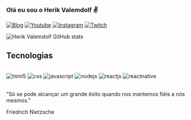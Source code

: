 ### Olá eu sou o Herik Valemdolf ✌️

[![Blog](https://img.shields.io/website-up-down-green-red/http/monip.org.svg)](#)
[![Youtube](https://img.shields.io/badge/YouTube-FF0000?style=for-the-badge&logo=youtube&logoColor=white)](https://youtube.com/channel/UC9ktGM4AY9ttmuLhWoKqzXQ)
[![Instagram](https://img.shields.io/badge/Instagram-E4405F?style=for-the-badge&logo=instagram&logoColor=white)](https://www.instagram.com/herikgvs/)
[![Twitch](https://img.shields.io/badge/Twitch-9146FF?style=for-the-badge&logo=twitch&logoColor=white)](https://www.twitch.tv/140871182129)

![Herik Valemdolf GitHub stats](https://github-readme-stats.vercel.app/api?username=HerikValemdolf&show_icons=true&theme=highcontrast)

## Tecnologias

<div style="display: inline_block"><br/>
<img aling="center" alt="html5" src="https://img.shields.io/badge/HTML5-E34F26?style=for-the-badge&logo=html5&logoColor=white">
<img aling="center" alt="css" src="https://img.shields.io/badge/CSS3-1572B6?style=for-the-badge&logo=css3&logoColor=white">
<img aling="center" alt="javascript" src="https://img.shields.io/badge/JavaScript-F7DF1E?style=for-the-badge&logo=javascript&logoColor=black">
<img aling="center" alt="nodejs" src="https://img.shields.io/badge/Node.js-43853D?style=for-the-badge&logo=node.js&logoColor=white">
<img aling="center" alt="reactjs" src="https://img.shields.io/badge/React-20232A?style=for-the-badge&logo=react&logoColor=61DAFB">
<img aling="center" alt="reactnative" src="https://img.shields.io/badge/Bootstrap-563D7C?style=for-the-badge&logo=bootstrap&logoColor=white">
</div><br/>


"Só se pode alcançar um grande êxito quando nos mantemos fiéis a nós mesmos."

Friedrich Nietzsche
